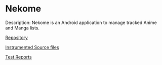 # Nekome

Description: Nekome is an Android application to manage tracked Anime and Manga lists.

[Repository](https://github.com/Chesire/Nekome)

[Instrumented Source files](https://github.com/eulerhm/samplingapptest/tree/master/Dataset/Nekome)

[Test Reports](https://github.com/eulerhm/samplingapptest/tree/master/TestResults/Nekome)
